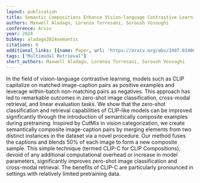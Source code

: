 ```yaml
---
layout: publication
title: Semantic Compositions Enhance Vision-language Contrastive Learning
authors: Maxwell Aladago, Lorenzo Torresani, Soroush Vosoughi
conference: Arxiv
year: 2024
bibkey: aladago2024semantic
citations: 0
additional_links: [{name: Paper, url: 'https://arxiv.org/abs/2407.01408'}]
tags: ["Multimodal Retrieval"]
short_authors: Maxwell Aladago, Lorenzo Torresani, Soroush Vosoughi
---
```

In the field of vision-language contrastive learning, models such as CLIP
capitalize on matched image-caption pairs as positive examples and leverage
within-batch non-matching pairs as negatives. This approach has led to
remarkable outcomes in zero-shot image classification, cross-modal retrieval,
and linear evaluation tasks. We show that the zero-shot classification and
retrieval capabilities of CLIP-like models can be improved significantly
through the introduction of semantically composite examples during pretraining.
Inspired by CutMix in vision categorization, we create semantically composite
image-caption pairs by merging elements from two distinct instances in the
dataset via a novel procedure. Our method fuses the captions and blends 50% of
each image to form a new composite sample. This simple technique (termed CLIP-C
for CLIP Compositions), devoid of any additional computational overhead or
increase in model parameters, significantly improves zero-shot image
classification and cross-modal retrieval. The benefits of CLIP-C are
particularly pronounced in settings with relatively limited pretraining data.